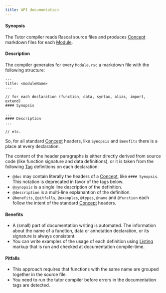```yaml
---
title: API documentation
---
```


#### Synopsis

The Tutor compiler reads Rascal source files and produces [Concept](../../Tutor/Concept/index.md) markdown files 
for each [Module](../../Rascal/Declarations/Module/index.md).

#### Description

The compiler generates for every `Module.rsc` a markdown file with the following structure:

``````
---
title: <moduleName>
---

// for each declaration (function, data, syntax, alias, import, extend)
#### Synopsis

...
#### Description
...

// etc.
``````

So, for all standard [Concept](../../Tutor/Concept/index.md) headers, like `Synopsis` and `Benefits` there is a place at every declaration.

The content of the header paragraphs is either directly derived from source code (like function signature and data definitions), or it is taken from the following [Tag](../../Rascal/Declarations/Tag/index.md) definitions on each declaration:
* `@doc` may contain literally the headers of a [Concept](../../Tutor/Concept/index.md), like `#### Synopsis`. This notation is deprecated in favor of the tags below.
* `@synopsis` is a single line description of the definition.
* `@description` is a multi-line explanantion of the definition.
* `@benefits`, `@pitfalls`, `@examples`, `@types`, `@name` and `@function` each follow the intent of the standard [Concept](../../Tutor/Concept/index.md) headers.


#### Benefits

* A (small) part of documentation writing is automated. The information about the name of a function, data or annotation declaration, or its signature is always consistent.
* You can write examples of the usage of each definition using [Listing](../../Tutor/Markup/InlineMarkup/Listing/index.md) markup that is run and checked at documentation compile-time.

#### Pitfalls 

* This approach requires that functions with the same name are grouped together in the source file. 
* You need to run the tutor compiler before errors in the documentation tags are detected.

